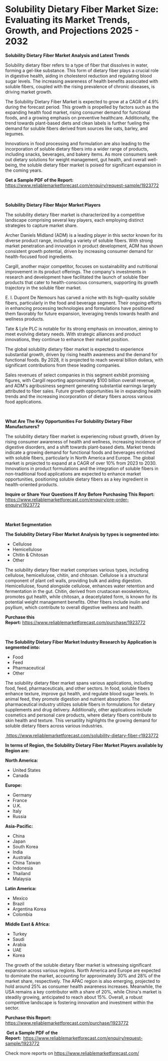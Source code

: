 <p><h1>Solubility Dietary Fiber Market Size: Evaluating its Market Trends, Growth, and Projections 2025 - 2032</h1></p><p><strong>Solubility Dietary Fiber Market Analysis and Latest Trends</strong></p>
<p><p>Solubility dietary fiber refers to a type of fiber that dissolves in water, forming a gel-like substance. This form of dietary fiber plays a crucial role in digestive health, aiding in cholesterol reduction and regulating blood sugar levels. The increasing awareness of health benefits associated with soluble fibers, coupled with the rising prevalence of chronic diseases, is driving market growth.</p><p>The Solubility Dietary Fiber Market is expected to grow at a CAGR of 4.9% during the forecast period. This growth is propelled by factors such as the expanding health food market, rising consumer demand for functional foods, and a growing emphasis on preventive healthcare. Additionally, the trend towards plant-based diets and clean labels is further fueling the demand for soluble fibers derived from sources like oats, barley, and legumes.</p><p>Innovations in food processing and formulation are also leading to the incorporation of soluble dietary fibers into a wider range of products, including snacks, beverages, and bakery items. As more consumers seek out dietary solutions for weight management, gut health, and overall well-being, the soluble dietary fiber market is poised for significant expansion in the coming years.</p></p>
<p><strong>Get a Sample PDF of the Report:&nbsp;</strong> <a href="https://www.reliablemarketforecast.com/enquiry/request-sample/1923772?utm_campaign=1167&utm_medium=2&utm_source=Github&utm_content=ia&utm_term=14012025&utm_id=solubility-dietary-fiber">https://www.reliablemarketforecast.com/enquiry/request-sample/1923772</a></p>
<p>&nbsp;</p>
<p><strong>Solubility Dietary Fiber Major Market Players</strong></p>
<p><p>The solubility dietary fiber market is characterized by a competitive landscape comprising several key players, each employing distinct strategies to capture market share. </p><p>Archer Daniels Midland (ADM) is a leading player in this sector known for its diverse product range, including a variety of soluble fibers. With strong market penetration and innovation in product development, ADM has shown consistent growth potential, driven by increasing consumer demand for health-focused food ingredients.</p><p>Cargill, another major competitor, focuses on sustainability and nutritional improvement in its product offerings. The company's investments in research and development have facilitated the launch of soluble fiber products that cater to health-conscious consumers, supporting its growth trajectory in the soluble fiber market.</p><p>E. I. Dupont De Nemours has carved a niche with its high-quality soluble fibers, particularly in the food and beverage segment. Their ongoing efforts in enhancing processing technologies and formulations have positioned them favorably for future expansion, leveraging trends towards health and wellness products.</p><p>Tate & Lyle PLC is notable for its strong emphasis on innovation, aiming to meet evolving dietary needs. With strategic alliances and product innovations, they continue to enhance their market position.</p><p>The global solubility dietary fiber market is expected to experience substantial growth, driven by rising health awareness and the demand for functional foods. By 2028, it is projected to reach several billion dollars, with significant contributions from these leading companies. </p><p>Sales revenues of select companies in this segment exhibit promising figures, with Cargill reporting approximately $100 billion overall revenue, and ADM's agribusiness segment generating substantial earnings largely attributed to fiber sales. Future growth opportunities lie in expanding health trends and the increasing incorporation of dietary fibers across various food applications.</p></p>
<p>&nbsp;</p>
<p><strong>What Are The Key Opportunities For Solubility Dietary Fiber Manufacturers?</strong></p>
<p><p>The solubility dietary fiber market is experiencing robust growth, driven by rising consumer awareness of health and wellness, increasing incidence of digestive disorders, and a shift towards plant-based diets. Market trends indicate a growing demand for functional foods and beverages enriched with soluble fibers, particularly in North America and Europe. The global market is projected to expand at a CAGR of over 10% from 2023 to 2030. Innovations in product formulations and the integration of soluble fibers in non-traditional food applications are expected to enhance market opportunities, positioning soluble dietary fibers as a key ingredient in health-oriented products.</p></p>
<p><strong>Inquire or Share Your Questions If Any Before Purchasing This Report:</strong> <a href="https://www.reliablemarketforecast.com/enquiry/pre-order-enquiry/1923772?utm_campaign=1167&utm_medium=2&utm_source=Github&utm_content=ia&utm_term=14012025&utm_id=solubility-dietary-fiber">https://www.reliablemarketforecast.com/enquiry/pre-order-enquiry/1923772</a></p>
<p>&nbsp;</p>
<p><strong>Market Segmentation</strong></p>
<p><strong>The Solubility Dietary Fiber Market Analysis by types is segmented into:</strong></p>
<p><ul><li>Cellulose</li><li>Hemicellulose</li><li>Chitin & Chitosan</li><li>Other</li></ul></p>
<p><p>The solubility dietary fiber market comprises various types, including cellulose, hemicellulose, chitin, and chitosan. Cellulose is a structural component of plant cell walls, providing bulk and aiding digestion. Hemicellulose, found alongside cellulose, enhances water retention and fermentation in the gut. Chitin, derived from crustacean exoskeletons, promotes gut health, while chitosan, a deacetylated form, is known for its potential weight management benefits. Other fibers include inulin and psyllium, which contribute to overall digestive wellness and health.</p></p>
<p><strong>Purchase this Report:&nbsp;</strong><a href="https://www.reliablemarketforecast.com/purchase/1923772?utm_campaign=1167&utm_medium=2&utm_source=Github&utm_content=ia&utm_term=14012025&utm_id=solubility-dietary-fiber">https://www.reliablemarketforecast.com/purchase/1923772</a></p>
<p>&nbsp;</p>
<p><strong>The Solubility Dietary Fiber Market Industry Research by Application is segmented into:</strong></p>
<p><ul><li>Food</li><li>Feed</li><li>Pharmaceutical</li><li>Other</li></ul></p>
<p><p>The solubility dietary fiber market spans various applications, including food, feed, pharmaceuticals, and other sectors. In food, soluble fibers enhance texture, improve gut health, and regulate blood sugar levels. In animal feed, they promote digestion and nutrient absorption. The pharmaceutical industry utilizes soluble fibers in formulations for dietary supplements and drug delivery. Additionally, other applications include cosmetics and personal care products, where dietary fibers contribute to skin health and texture. This versatility highlights the growing demand for soluble dietary fibers across various industries.</p></p>
<p><a href="https://www.reliablemarketforecast.com/solubility-dietary-fiber-r1923772?utm_campaign=1167&utm_medium=2&utm_source=Github&utm_content=ia&utm_term=14012025&utm_id=solubility-dietary-fiber">&nbsp;https://www.reliablemarketforecast.com/solubility-dietary-fiber-r1923772</a></p>
<p><strong>In terms of Region, the Solubility Dietary Fiber Market Players available by Region are:</strong></p>
<p>
    <p> <strong> North America: </strong>
        <ul>
            <li>United States</li>
            <li>Canada</li>
        </ul>
        </p> 
    <p> <strong> Europe: </strong>
        <ul>
            <li>Germany</li>
            <li>France</li>
            <li>U.K.</li>
            <li>Italy</li>
            <li>Russia</li>
        </ul>
        </p> 
    <p> <strong> Asia-Pacific: </strong>
        <ul>
            <li>China</li>
            <li>Japan</li>
            <li>South Korea</li>
            <li>India</li>
            <li>Australia</li>
            <li>China Taiwan</li>
            <li>Indonesia</li>
            <li>Thailand</li>
            <li>Malaysia</li>
        </ul>
        </p> 
    <p> <strong> Latin America: </strong>
        <ul>
            <li>Mexico</li>
            <li>Brazil</li>
            <li>Argentina Korea</li>
            <li>Colombia</li>
        </ul>
        </p> 
    <p> <strong> Middle East & Africa: </strong>
        <ul>
            <li>Turkey</li>
            <li>Saudi</li>
            <li>Arabia</li>
            <li>UAE</li>
            <li>Korea</li>
        </ul>
    </p>
    </p>
<p><p>The growth of the soluble dietary fiber market is witnessing significant expansion across various regions. North America and Europe are expected to dominate the market, accounting for approximately 30% and 28% of the market share, respectively. The APAC region is also emerging, projected to hold around 25% as consumer health awareness increases. Meanwhile, the USA remains a key contributor with a share of 20%, while China's market is steadily growing, anticipated to reach about 15%. Overall, a robust competitive landscape is fostering innovation and investment within the sector.</p></p>
<p><strong>Purchase this Report: </strong><a href="https://www.reliablemarketforecast.com/purchase/1923772?utm_campaign=1167&utm_medium=2&utm_source=Github&utm_content=ia&utm_term=14012025&utm_id=solubility-dietary-fiber">https://www.reliablemarketforecast.com/purchase/1923772</a></p>
<p>&nbsp;<strong>Get a Sample PDF of the Report:&nbsp;&nbsp;</strong><a href="https://www.reliablemarketforecast.com/enquiry/request-sample/1923772?utm_campaign=1167&utm_medium=2&utm_source=Github&utm_content=ia&utm_term=14012025&utm_id=solubility-dietary-fiber">https://www.reliablemarketforecast.com/enquiry/request-sample/1923772</a></p>
<p><strong></strong></p>
<p>Check more reports on <a href="https://www.reliablemarketforecast.com/?utm_campaign=1167&utm_medium=2&utm_source=Github&utm_content=ia&utm_term=14012025&utm_id=solubility-dietary-fiber">https://www.reliablemarketforecast.com/</a></p>